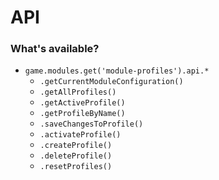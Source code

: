 # API

### What's available?

- `game.modules.get('module-profiles').api.*`
  - `.getCurrentModuleConfiguration()`
  - `.getAllProfiles()`
  - `.getActiveProfile()`
  - `.getProfileByName()`
  - `.saveChangesToProfile()`
  - `.activateProfile()`
  - `.createProfile()`
  - `.deleteProfile()`
  - `.resetProfiles()`